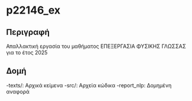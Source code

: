 # p22146_ex

## Περιγραφή
Απαλλακτική εργασία του μαθήματος ΕΠΕΞΕΡΓΑΣΙΑ ΦΥΣΙΚΗΣ ΓΛΩΣΣΑΣ για το έτος 2025

## Δομή
-texts/: Αρχικά κείμενα
-src/: Αρχεία κώδικα
-report_nlp: Δομημένη αναφορά

